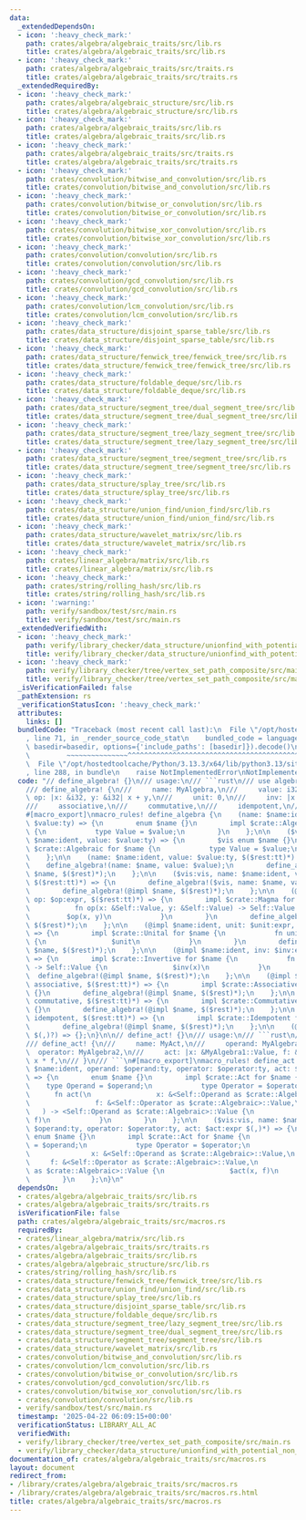 ```yaml
---
data:
  _extendedDependsOn:
  - icon: ':heavy_check_mark:'
    path: crates/algebra/algebraic_traits/src/lib.rs
    title: crates/algebra/algebraic_traits/src/lib.rs
  - icon: ':heavy_check_mark:'
    path: crates/algebra/algebraic_traits/src/traits.rs
    title: crates/algebra/algebraic_traits/src/traits.rs
  _extendedRequiredBy:
  - icon: ':heavy_check_mark:'
    path: crates/algebra/algebraic_structure/src/lib.rs
    title: crates/algebra/algebraic_structure/src/lib.rs
  - icon: ':heavy_check_mark:'
    path: crates/algebra/algebraic_traits/src/lib.rs
    title: crates/algebra/algebraic_traits/src/lib.rs
  - icon: ':heavy_check_mark:'
    path: crates/algebra/algebraic_traits/src/traits.rs
    title: crates/algebra/algebraic_traits/src/traits.rs
  - icon: ':heavy_check_mark:'
    path: crates/convolution/bitwise_and_convolution/src/lib.rs
    title: crates/convolution/bitwise_and_convolution/src/lib.rs
  - icon: ':heavy_check_mark:'
    path: crates/convolution/bitwise_or_convolution/src/lib.rs
    title: crates/convolution/bitwise_or_convolution/src/lib.rs
  - icon: ':heavy_check_mark:'
    path: crates/convolution/bitwise_xor_convolution/src/lib.rs
    title: crates/convolution/bitwise_xor_convolution/src/lib.rs
  - icon: ':heavy_check_mark:'
    path: crates/convolution/convolution/src/lib.rs
    title: crates/convolution/convolution/src/lib.rs
  - icon: ':heavy_check_mark:'
    path: crates/convolution/gcd_convolution/src/lib.rs
    title: crates/convolution/gcd_convolution/src/lib.rs
  - icon: ':heavy_check_mark:'
    path: crates/convolution/lcm_convolution/src/lib.rs
    title: crates/convolution/lcm_convolution/src/lib.rs
  - icon: ':heavy_check_mark:'
    path: crates/data_structure/disjoint_sparse_table/src/lib.rs
    title: crates/data_structure/disjoint_sparse_table/src/lib.rs
  - icon: ':heavy_check_mark:'
    path: crates/data_structure/fenwick_tree/fenwick_tree/src/lib.rs
    title: crates/data_structure/fenwick_tree/fenwick_tree/src/lib.rs
  - icon: ':heavy_check_mark:'
    path: crates/data_structure/foldable_deque/src/lib.rs
    title: crates/data_structure/foldable_deque/src/lib.rs
  - icon: ':heavy_check_mark:'
    path: crates/data_structure/segment_tree/dual_segment_tree/src/lib.rs
    title: crates/data_structure/segment_tree/dual_segment_tree/src/lib.rs
  - icon: ':heavy_check_mark:'
    path: crates/data_structure/segment_tree/lazy_segment_tree/src/lib.rs
    title: crates/data_structure/segment_tree/lazy_segment_tree/src/lib.rs
  - icon: ':heavy_check_mark:'
    path: crates/data_structure/segment_tree/segment_tree/src/lib.rs
    title: crates/data_structure/segment_tree/segment_tree/src/lib.rs
  - icon: ':heavy_check_mark:'
    path: crates/data_structure/splay_tree/src/lib.rs
    title: crates/data_structure/splay_tree/src/lib.rs
  - icon: ':heavy_check_mark:'
    path: crates/data_structure/union_find/union_find/src/lib.rs
    title: crates/data_structure/union_find/union_find/src/lib.rs
  - icon: ':heavy_check_mark:'
    path: crates/data_structure/wavelet_matrix/src/lib.rs
    title: crates/data_structure/wavelet_matrix/src/lib.rs
  - icon: ':heavy_check_mark:'
    path: crates/linear_algebra/matrix/src/lib.rs
    title: crates/linear_algebra/matrix/src/lib.rs
  - icon: ':heavy_check_mark:'
    path: crates/string/rolling_hash/src/lib.rs
    title: crates/string/rolling_hash/src/lib.rs
  - icon: ':warning:'
    path: verify/sandbox/test/src/main.rs
    title: verify/sandbox/test/src/main.rs
  _extendedVerifiedWith:
  - icon: ':heavy_check_mark:'
    path: verify/library_checker/data_structure/unionfind_with_potential_non_commutative_group/src/main.rs
    title: verify/library_checker/data_structure/unionfind_with_potential_non_commutative_group/src/main.rs
  - icon: ':heavy_check_mark:'
    path: verify/library_checker/tree/vertex_set_path_composite/src/main.rs
    title: verify/library_checker/tree/vertex_set_path_composite/src/main.rs
  _isVerificationFailed: false
  _pathExtension: rs
  _verificationStatusIcon: ':heavy_check_mark:'
  attributes:
    links: []
  bundledCode: "Traceback (most recent call last):\n  File \"/opt/hostedtoolcache/Python/3.13.3/x64/lib/python3.13/site-packages/onlinejudge_verify/documentation/build.py\"\
    , line 71, in _render_source_code_stat\n    bundled_code = language.bundle(stat.path,\
    \ basedir=basedir, options={'include_paths': [basedir]}).decode()\n          \
    \         ~~~~~~~~~~~~~~~^^^^^^^^^^^^^^^^^^^^^^^^^^^^^^^^^^^^^^^^^^^^^^^^^^^^^^^^^^^^^^^^^^\n\
    \  File \"/opt/hostedtoolcache/Python/3.13.3/x64/lib/python3.13/site-packages/onlinejudge_verify/languages/rust.py\"\
    , line 288, in bundle\n    raise NotImplementedError\nNotImplementedError\n"
  code: "// define_algebra! {}\n/// usage:\n/// ```rust\n/// use algebraic_traits::define_algebra;\n\
    /// define_algebra! {\n///     name: MyAlgebra,\n///     value: i32,\n///    \
    \ op: |x: &i32, y: &i32| x + y,\n///     unit: 0,\n///     inv: |x: &i32| -x,\n\
    ///     associative,\n///     commutative,\n///     idempotent,\n/// }\n/// ```\n\
    #[macro_export]\nmacro_rules! define_algebra {\n    (name: $name:ident, value:\
    \ $value:ty) => {\n        enum $name {}\n        impl $crate::Algebraic for $name\
    \ {\n            type Value = $value;\n        }\n    };\n\n    ($vis:vis, name:\
    \ $name:ident, value: $value:ty) => {\n        $vis enum $name {}\n        impl\
    \ $crate::Algebraic for $name {\n            type Value = $value;\n        }\n\
    \    };\n\n    (name: $name:ident, value: $value:ty, $($rest:tt)*) => {\n    \
    \    define_algebra!(name: $name, value: $value);\n        define_algebra!(@impl\
    \ $name, $($rest)*);\n    };\n\n    ($vis:vis, name: $name:ident, value: $value:ty,\
    \ $($rest:tt)*) => {\n        define_algebra!($vis, name: $name, value: $value);\n\
    \        define_algebra!(@impl $name, $($rest)*);\n    };\n\n    (@impl $name:ident,\
    \ op: $op:expr, $($rest:tt)*) => {\n        impl $crate::Magma for $name {\n \
    \           fn op(x: &Self::Value, y: &Self::Value) -> Self::Value {\n       \
    \         $op(x, y)\n            }\n        }\n        define_algebra!(@impl $name,\
    \ $($rest)*);\n    };\n\n    (@impl $name:ident, unit: $unit:expr, $($rest:tt)*)\
    \ => {\n        impl $crate::Unital for $name {\n            fn unit() -> Self::Value\
    \ {\n                $unit\n            }\n        }\n        define_algebra!(@impl\
    \ $name, $($rest)*);\n    };\n\n    (@impl $name:ident, inv: $inv:expr, $($rest:tt)*)\
    \ => {\n        impl $crate::Invertive for $name {\n            fn inv(x: &Self::Value)\
    \ -> Self::Value {\n                $inv(x)\n            }\n        }\n      \
    \  define_algebra!(@impl $name, $($rest)*);\n    };\n\n    (@impl $name:ident,\
    \ associative, $($rest:tt)*) => {\n        impl $crate::Associative for $name\
    \ {}\n        define_algebra!(@impl $name, $($rest)*);\n    };\n\n    (@impl $name:ident,\
    \ commutative, $($rest:tt)*) => {\n        impl $crate::Commutative for $name\
    \ {}\n        define_algebra!(@impl $name, $($rest)*);\n    };\n\n    (@impl $name:ident,\
    \ idempotent, $($rest:tt)*) => {\n        impl $crate::Idempotent for $name {}\n\
    \        define_algebra!(@impl $name, $($rest)*);\n    };\n\n    (@impl $name:ident\
    \ $(,)?) => {};\n}\n\n// define_act! {}\n/// usage:\n/// ```rust\n/// use algebraic_traits::define_act;\n\
    /// define_act! {\n///     name: MyAct,\n///     operand: MyAlgebra1,\n///   \
    \  operator: MyAlgebra2,\n///     act: |x: &MyAlgebra1::Value, f: &MyAlgebra2::Value|\
    \ x * f,\n/// }\n/// ```\n#[macro_export]\nmacro_rules! define_act {\n    (name:\
    \ $name:ident, operand: $operand:ty, operator: $operator:ty, act: $act:expr $(,)*)\
    \ => {\n        enum $name {}\n        impl $crate::Act for $name {\n        \
    \    type Operand = $operand;\n            type Operator = $operator;\n      \
    \      fn act(\n                x: &<Self::Operand as $crate::Algebraic>::Value,\n\
    \                f: &<Self::Operator as $crate::Algebraic>::Value,\n         \
    \   ) -> <Self::Operand as $crate::Algebraic>::Value {\n                $act(x,\
    \ f)\n            }\n        }\n    };\n\n    ($vis:vis, name: $name:ident, operand:\
    \ $operand:ty, operator: $operator:ty, act: $act:expr $(,)*) => {\n        $vis\
    \ enum $name {}\n        impl $crate::Act for $name {\n            type Operand\
    \ = $operand;\n            type Operator = $operator;\n            fn act(\n \
    \               x: &<Self::Operand as $crate::Algebraic>::Value,\n           \
    \     f: &<Self::Operator as $crate::Algebraic>::Value,\n            ) -> <Self::Operand\
    \ as $crate::Algebraic>::Value {\n                $act(x, f)\n            }\n\
    \        }\n    };\n}\n"
  dependsOn:
  - crates/algebra/algebraic_traits/src/lib.rs
  - crates/algebra/algebraic_traits/src/traits.rs
  isVerificationFile: false
  path: crates/algebra/algebraic_traits/src/macros.rs
  requiredBy:
  - crates/linear_algebra/matrix/src/lib.rs
  - crates/algebra/algebraic_traits/src/traits.rs
  - crates/algebra/algebraic_traits/src/lib.rs
  - crates/algebra/algebraic_structure/src/lib.rs
  - crates/string/rolling_hash/src/lib.rs
  - crates/data_structure/fenwick_tree/fenwick_tree/src/lib.rs
  - crates/data_structure/union_find/union_find/src/lib.rs
  - crates/data_structure/splay_tree/src/lib.rs
  - crates/data_structure/disjoint_sparse_table/src/lib.rs
  - crates/data_structure/foldable_deque/src/lib.rs
  - crates/data_structure/segment_tree/lazy_segment_tree/src/lib.rs
  - crates/data_structure/segment_tree/dual_segment_tree/src/lib.rs
  - crates/data_structure/segment_tree/segment_tree/src/lib.rs
  - crates/data_structure/wavelet_matrix/src/lib.rs
  - crates/convolution/bitwise_and_convolution/src/lib.rs
  - crates/convolution/lcm_convolution/src/lib.rs
  - crates/convolution/bitwise_or_convolution/src/lib.rs
  - crates/convolution/gcd_convolution/src/lib.rs
  - crates/convolution/bitwise_xor_convolution/src/lib.rs
  - crates/convolution/convolution/src/lib.rs
  - verify/sandbox/test/src/main.rs
  timestamp: '2025-04-22 06:09:15+00:00'
  verificationStatus: LIBRARY_ALL_AC
  verifiedWith:
  - verify/library_checker/tree/vertex_set_path_composite/src/main.rs
  - verify/library_checker/data_structure/unionfind_with_potential_non_commutative_group/src/main.rs
documentation_of: crates/algebra/algebraic_traits/src/macros.rs
layout: document
redirect_from:
- /library/crates/algebra/algebraic_traits/src/macros.rs
- /library/crates/algebra/algebraic_traits/src/macros.rs.html
title: crates/algebra/algebraic_traits/src/macros.rs
---
```

